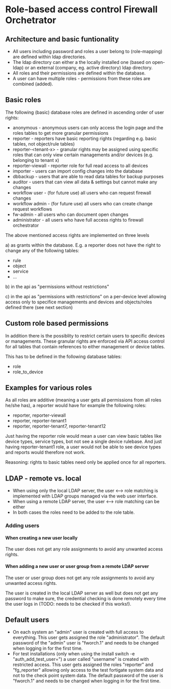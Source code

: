 # Role-based access control Firewall Orchetrator

## Architecture and basic funtionality
- All users including password and roles a user belong to (role-mapping) are defined within ldap directories.
- The ldap directory can either a the locally installed one (based on open-ldap) or an external (company, eg. active directory) ldap directory.
- All roles and their permissions are defined within the database.
- A user can have multiple roles - permissions from these roles are combined (added).

## Basic roles
The following (basic) database roles are defined in ascending order of user rights:
- anonymous - anonymous users can only access the login page and the roles tables to get more granular permissions
- reporter - reporters have basic reporting rights (regarding e.g. basic tables, not object/rule tables)
- reporter-\<tenant-x\> - granular rights may be assigned using specific roles that can only view certain managements and/or devices (e.g. belonging to tenant x)
- reporter-viewall - reporter role for full read access to all devices
- importer - users can import config changes into the database
- dbbackup - users that are able to read data tables for backup purposes
- auditor - users that can view all data & settings but cannot make any changes
- workflow user - (for future use) all users who can request firewall changes
- workflow admin - (for future use) all users who can create change request workflows
- fw-admin - all users who can document open changes
- administrator - all users who have full access rights to firewall orchestrator

The above mentioned access rights are implemented on three levels 

a) as grants within the database. E.g. a reporter does not have the right to change any of the following tables:

- rule
- object
- service
- ...

b) in the api as "permissions without restrictions"

c) in the api as "permissions with restrictions" on a per-device level allowing access only to specifice managements and devices and objects/roles defined there (see next section)


## Custom role based permissions
In addition there is the possiblity to restrict certain users to specific devices or managements. These granular rights are enforced via API access control for all tables that contain references to either management or device tables.

This has to be defined in the following database tables:
- role
- role_to_device

## Examples for various roles

As all roles are additive (meaning a user gets all permissions from all roles he/she has), a reporter would have for example the following roles:
- reporter, reporter-viewall
- reporter, reporter-tenant1
- reporter, reporter-tenant7, reporter-tenant12

Just having the reporter role would mean a user can view basic tables like device types, service types, bot not see a single device rulebase.
And just having reporter-tenant1 role, a user would not be able to see device types and reports would therefore not work.

Reasoning: rights to basic tables need only be applied once for all reporters.

## LDAP - remote vs. local
- When using only the local LDAP server, the user <--> role matching is implemented with LDAP groups managed via the web user interface.
- When using a remote LDAP server, the user <--> role matching can be either
- In both cases the roles need to be added to the role table.

### Adding users

#### When creating a new user locally
The user does not get any role assignments to avoid any unwanted access rights.

#### When adding a new user or user group from a remote LDAP server

The user or user group does not get any role assignments to avoid any unwanted access rights.

The user is created in the local LDAP server as well but does not get any password to make sure, the credential checking is done remotely every time the user logs in (TODO: needs to be checked if this works!).

## Default users
- On each system an "admin" user is created with full access to everything. This user gets assigned the role "administrator". The default password of the "admin" user is "fworch.1" and needs to be changed when logging in for the first time.
- For test installations (only when using the install switch -e "auth_add_test_user=<username>") a user called "username" is created with restricted access. This user gets assigned the roles "reporter" and "fg_reporter" allowing only access to the test fortigate system data and not to the check point system data. The default password of the user is "fworch.1" and needs to be changed when logging in for the first time.